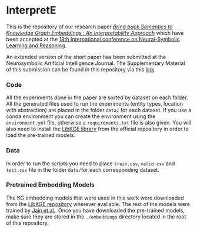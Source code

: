 # InterpretE

This is the repository of our research paper [*Bring back Semantics to Knowledge Graph Embeddings : An Interpretability Approach*](https://link.springer.com/chapter/10.1007/978-3-031-71170-1_17) which have been accepted at the [18th International conference on
Neural-Symbolic Learning and Reasoning](https://sites.google.com/view/nesy2024/home). 

An extended version of the short paper has been submitted at the Neurosymbolic Artificial Intelligence Journal. The Supplementary Material of this submission can be found in this repository via this [link](https://github.com/toniodo/InterpretE/edit/main/supplementary_material.pdf).

### Code

All the experiments done in the paper are sorted by dataset on each folder. All the generated files
used to run the experiments (entity types, location with abstraction) are placed in the folder `data/` for each dataset. If you use a conda environment you can create the environment using the `environment.yml` file, otherwise a `requirements.txt` file is also given. You will also need to install the [LibKGE library](https://github.com/uma-pi1/kge.git) from the official repository in order to load the pre-trained models.

### Data

In order to run the scripts you need to place `train.csv`, `valid.csv` and `test.csv` file in the folder `data/`for each corresponding dataset.

### Pretrained Embedding Models

The KG embedding models that were used in this work were downloaded from the [LibKGE repository](https://github.com/uma-pi1/kge.git) wherever available. The rest of the models were trained by [Jain et al.](https://link.springer.com/chapter/10.1007/978-3-030-77385-4_9). Once you have downloaded the pre-trained models, make sure they are stored in the `./embeddings` directory located in the root of this repository.
